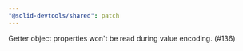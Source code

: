 ```yaml
---
"@solid-devtools/shared": patch
---
```


Getter object properties won't be read during value encoding. (#136)
